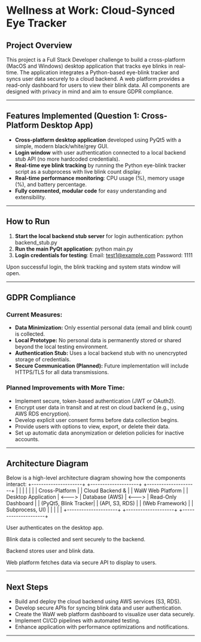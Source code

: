 # Wellness at Work: Cloud-Synced Eye Tracker

## Project Overview

This project is a Full Stack Developer challenge to build a cross-platform (MacOS and Windows) desktop application that tracks eye blinks in real-time. The application integrates a Python-based eye-blink tracker and syncs user data securely to a cloud backend. A web platform provides a read-only dashboard for users to view their blink data. All components are designed with privacy in mind and aim to ensure GDPR compliance.

---

## Features Implemented (Question 1: Cross-Platform Desktop App)

- **Cross-platform desktop application** developed using PyQt5 with a simple, modern black/white/grey GUI.
- **Login window** with user authentication connected to a local backend stub API (no more hardcoded credentials).
- **Real-time eye blink tracking** by running the Python eye-blink tracker script as a subprocess with live blink count display.
- **Real-time performance monitoring**: CPU usage (%), memory usage (%), and battery percentage.
- **Fully commented, modular code** for easy understanding and extensibility.

---

## How to Run

1. **Start the local backend stub server** for login authentication:  python backend_stub.py
2. **Run the main PyQt application**: python main.py
3. **Login credentials for testing**:
Email: test1@example.com
Password: 1111


Upon successful login, the blink tracking and system stats window will open.

---

## GDPR Compliance

### Current Measures:
- **Data Minimization:** Only essential personal data (email and blink count) is collected.
- **Local Prototype:** No personal data is permanently stored or shared beyond the local testing environment.
- **Authentication Stub:** Uses a local backend stub with no unencrypted storage of credentials.
- **Secure Communication (Planned):** Future implementation will include HTTPS/TLS for all data transmissions.

### Planned Improvements with More Time:
- Implement secure, token-based authentication (JWT or OAuth2).
- Encrypt user data in transit and at rest on cloud backend (e.g., using AWS RDS encryption).
- Develop explicit user consent forms before data collection begins.
- Provide users with options to view, export, or delete their data.
- Set up automatic data anonymization or deletion policies for inactive accounts.

---

## Architecture Diagram

Below is a high-level architecture diagram showing how the components interact:
+---------------------+ +--------------------+ +---------------------+
| | | | | |
| Cross-Platform | | Cloud Backend & | | WaW Web Platform |
| Desktop Application | <---> | Database (AWS) | <---> | Read-Only Dashboard |
| (PyQt5, Blink Tracker| | (API, S3, RDS) | | (Web Framework) |
| Subprocess, UI) | | | | |
+---------------------+ +--------------------+ +---------------------+

User authenticates on the desktop app.

Blink data is collected and sent securely to the backend.

Backend stores user and blink data.

Web platform fetches data via secure API to display to users.

---

## Next Steps

- Build and deploy the cloud backend using AWS services (S3, RDS).
- Develop secure APIs for syncing blink data and user authentication.
- Create the WaW web platform dashboard to visualize user data securely.
- Implement CI/CD pipelines with automated testing.
- Enhance application with performance optimizations and notifications.

---




